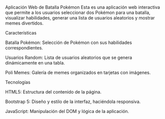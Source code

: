 Aplicación Web de Batalla Pokémon
Esta es una aplicación web interactiva que permite a los usuarios seleccionar dos Pokémon para una batalla, visualizar habilidades, generar una lista de usuarios aleatorios y mostrar memes divertidos.


Características

Batalla Pokémon: Selección de Pokémon con sus habilidades correspondientes.

Usuarios Random: Lista de usuarios aleatorios que se genera dinámicamente en una tabla.

Poli Memes: Galería de memes organizados en tarjetas con imágenes.


Tecnologías

HTML5: Estructura del contenido de la página.

Bootstrap 5: Diseño y estilo de la interfaz, haciéndola responsiva.

JavaScript: Manipulación del DOM y lógica de la aplicación.
